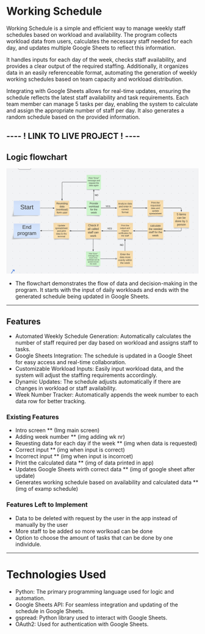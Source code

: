 # Working Schedule

Working Schedule is a simple and efficient way to manage weekly staff schedules based on workload and availability. The program collects workload data from users, calculates the necessary staff needed for each day, and updates multiple Google Sheets to reflect this information.

It handles inputs for each day of the week, checks staff availability, and provides a clear output of the required staffing. Additionally, it organizes data in an easily referenceable format, automating the generation of weekly working schedules based on team capacity and workload distribution.

Integrating with Google Sheets allows for real-time updates, ensuring the schedule reflects the latest staff availability and task requirements. Each team member can manage 5 tasks per day, enabling the system to calculate and assign the appropriate number of staff per day. It also generates a random schedule based on the provided information.


---- ! LINK TO LIVE PROJECT ! ----
---
## Logic flowchart

![Flowchart](assets/images/logic-flowchart.png)

* The flowchart demonstrates the flow of data and decision-making in the program. It starts with the input of daily workloads and ends with the generated schedule being updated in Google Sheets.
---
## Features

* Automated Weekly Schedule Generation: Automatically calculates the number of staff required per day based on workload and assigns staff to tasks.
* Google Sheets Integration: The schedule is updated in a Google Sheet for easy access and real-time collaboration.
* Customizable Workload Inputs: Easily input workload data, and the system will adjust the staffing requirements accordingly.
* Dynamic Updates: The schedule adjusts automatically if there are changes in workload or staff availability.
* Week Number Tracker: Automatically appends the week number to each data row for better tracking.

### Existing Features

* Intro screen
 ** (Img main screen)
* Adding week number
 ** (img adding wk nr)
* Reuesting data for each day if the week 
 ** (img when data is requested)
* Correct input
 ** (img when input is correct)
* Incorrect input 
 ** (img when input is incorrcet)
* Print the calculated data
 ** (img of data printed in app)
* Updates Google Sheets wirth correct data 
 ** (img of google sheet after update)
* Generates working schedule based on availability and calculated data 
 ** (img of examp schedule)

### Features Left to Implement 

* Data to be deleted with request by the user in the app instead of manually by the user
* More staff to be added so more worlkoad can be done 
* Option to choose the amount of tasks that can be done by one individule. 

---
# Technologies Used

* Python: The primary programming language used for logic and automation.
* Google Sheets API: For seamless integration and updating of the schedule in Google Sheets.
* gspread: Python library used to interact with Google Sheets.
* OAuth2: Used for authentication with Google Sheets.

